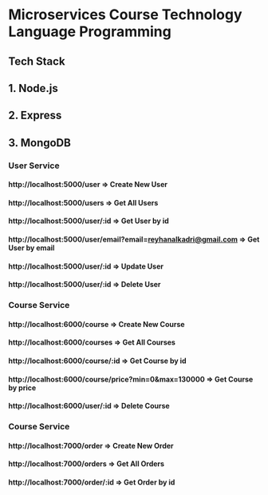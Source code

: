 # Microservices Course Technology Language Programming

## Tech Stack 
## 1. Node.js
## 2. Express
## 3. MongoDB 

### User Service 

#### http://localhost:5000/user => Create New User

#### http://localhost:5000/users => Get All Users

#### http://localhost:5000/user/:id => Get User by id

#### http://localhost:5000/user/email?email=reyhanalkadri@gmail.com => Get User by email

#### http://localhost:5000/user/:id => Update User

#### http://localhost:5000/user/:id => Delete User

### Course Service

#### http://localhost:6000/course => Create New Course

#### http://localhost:6000/courses => Get All Courses

#### http://localhost:6000/course/:id => Get Course by id

#### http://localhost:6000/course/price?min=0&max=130000 => Get Course by price

#### http://localhost:6000/user/:id => Delete Course

### Course Service

#### http://localhost:7000/order => Create New Order

#### http://localhost:7000/orders => Get All Orders

#### http://localhost:7000/order/:id => Get Order by id